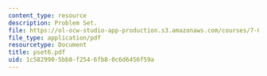 ```yaml
---
content_type: resource
description: Problem Set.
file: https://ol-ocw-studio-app-production.s3.amazonaws.com/courses/7-03-genetics-fall-2004/1c5829905bb8f2546fb80c6d6456f59a_pset6.pdf
file_type: application/pdf
resourcetype: Document
title: pset6.pdf
uid: 1c582990-5bb8-f254-6fb8-0c6d6456f59a
---
```

